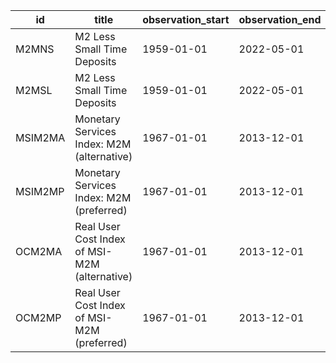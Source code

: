 | id      | title                                         | observation_start   | observation_end   |
|---------|-----------------------------------------------|---------------------|-------------------|
| M2MNS   | M2 Less Small Time Deposits                   | 1959-01-01          | 2022-05-01        |
| M2MSL   | M2 Less Small Time Deposits                   | 1959-01-01          | 2022-05-01        |
| MSIM2MA | Monetary Services Index: M2M (alternative)    | 1967-01-01          | 2013-12-01        |
| MSIM2MP | Monetary Services Index: M2M (preferred)      | 1967-01-01          | 2013-12-01        |
| OCM2MA  | Real User Cost Index of MSI-M2M (alternative) | 1967-01-01          | 2013-12-01        |
| OCM2MP  | Real User Cost Index of MSI-M2M (preferred)   | 1967-01-01          | 2013-12-01        |